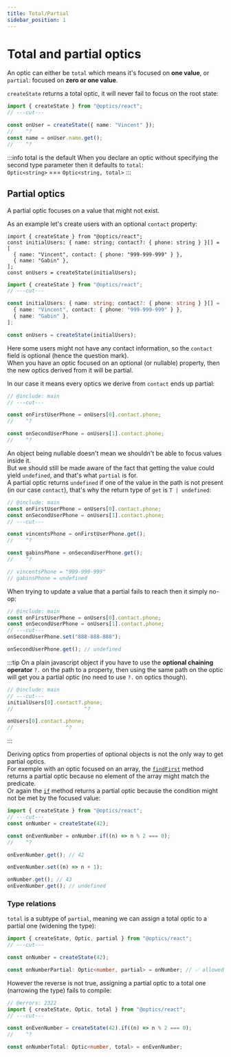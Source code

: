 ```yaml
---
title: Total/Partial
sidebar_position: 1
---
```


# Total and partial optics

An optic can either be `total` which means it's focused on **one value**, or `partial`: focused on **zero or one value**.

`createState` returns a total optic, it will never fail to focus on the root state:

```ts twoslash
import { createState } from "@optics/react";
// ---cut---

const onUser = createState({ name: "Vincent" });
//    ^?
const name = onUser.name.get();
//    ^?
```

:::info total is the default
When you declare an optic without specifying the second type parameter then it defaults to `total`:  
`Optic<string>` === `Optic<string, total>`
:::

## Partial optics

A partial optic focuses on a value that might not exist.

As an example let's create users with an optional `contact` property:

```twoslash include main
import { createState } from "@optics/react";
const initialUsers: { name: string; contact?: { phone: string } }[] = [
  { name: "Vincent", contact: { phone: "999-999-999" } },
  { name: "Gabin" },
];
const onUsers = createState(initialUsers);
```

```ts twoslash
import { createState } from "@optics/react";
// ---cut---

const initialUsers: { name: string; contact?: { phone: string } }[] = [
  { name: "Vincent", contact: { phone: "999-999-999" } },
  { name: "Gabin" },
];

const onUsers = createState(initialUsers);
```

Here some users might not have any contact information, so the `contact` field is optional (hence the question mark).  
When you have an optic focused on an optional (or nullable) property, then the new optics derived from it will be partial.

In our case it means every optics we derive from `contact` ends up partial:

```ts twoslash
// @include: main
// ---cut---

const onFirstUserPhone = onUsers[0].contact.phone;
//    ^?

const onSecondUserPhone = onUsers[1].contact.phone;
//    ^?
```

An object being nullable doesn't mean we shouldn't be able to focus values inside it.  
But we should still be made aware of the fact that getting the value could yield `undefined`, and that's what `partial` is for.  
A partial optic returns `undefined` if one of the value in the path is not present (in our case `contact`), that's why the return type of `get` is <code>T&nbsp;|&nbsp;undefined</code>:

```ts twoslash
// @include: main
const onFirstUserPhone = onUsers[0].contact.phone;
const onSecondUserPhone = onUsers[1].contact.phone;
// ---cut---

const vincentsPhone = onFirstUserPhone.get();
//    ^?

const gabinsPhone = onSecondUserPhone.get();
//    ^?

// vincentsPhone = "999-999-999"
// gabinsPhone = undefined
```

When trying to update a value that a partial fails to reach then it simply no-op:

```ts twoslash
// @include: main
const onFirstUserPhone = onUsers[0].contact.phone;
const onSecondUserPhone = onUsers[1].contact.phone;
// ---cut---
onSecondUserPhone.set("888-888-888");

onSecondUserPhone.get(); // undefined
```

:::tip
On a plain javascript object if you have to use the **optional chaining operator** `?.` on the path to a property,
then using the same path on the optic will get you a partial optic (no need to use `?.` on optics though).

```ts twoslash
// @include: main
// ---cut---
initialUsers[0].contact?.phone;
//                       ^?

onUsers[0].contact.phone;
//                 ^?
```

:::

Deriving optics from properties of optional objects is not the only way to get partial optics.  
For exemple with an optic focused on an array, the [`findFirst`](<../API/methods/array/findFirst()>) method returns a partial optic because no element of the array might match the predicate.  
Or again the [`if`](<../API/methods/if()>) method returns a partial optic because the condition might not be met by the focused value:

```ts twoslash
import { createState } from "@optics/react";
// ---cut---
const onNumber = createState(42);

const onEvenNumber = onNumber.if((n) => n % 2 === 0);
//    ^?

onEvenNumber.get(); // 42

onEvenNumber.set((n) => n + 1);

onNumber.get(); // 43
onEvenNumber.get(); // undefined
```

### Type relations

`total` is a subtype of `partial`, meaning we can assign a total optic to a partial one (widening the type):

```ts twoslash
import { createState, Optic, partial } from "@optics/react";
// ---cut---

const onNumber = createState(42);

const onNumberPartial: Optic<number, partial> = onNumber; // ✅ allowed
```

However the reverse is not true, assigning a partial optic to a total one (narrowing the type) fails to compile:

```ts twoslash
// @errors: 2322
import { createState, Optic, total } from "@optics/react";
// ---cut---

const onEvenNumber = createState(42).if((n) => n % 2 === 0);
//    ^?

const onNumberTotal: Optic<number, total> = onEvenNumber;
```
